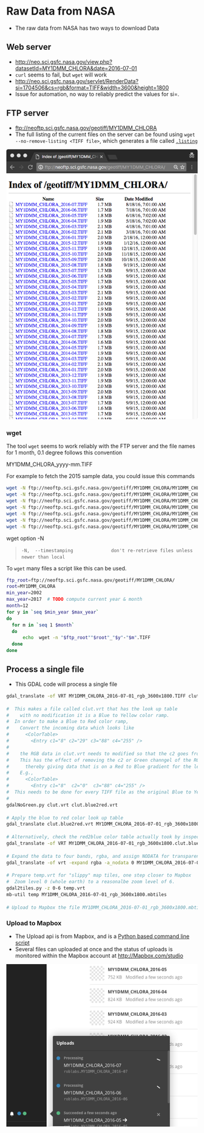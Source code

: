 # Raw Data from NASA

* The raw data from NASA has two ways to download Data

## Web server
* http://neo.sci.gsfc.nasa.gov/view.php?datasetId=MY1DMM_CHLORA&date=2016-07-01
* `curl` seems to fail, but `wget` will work
* http://neo.sci.gsfc.nasa.gov/servlet/RenderData?si=1704506&cs=rgb&format=TIFF&width=3600&height=1800
* Issue for automation, no way to reliably predict the values for si=.  


## FTP server

* ftp://neoftp.sci.gsfc.nasa.gov/geotiff/MY1DMM_CHLORA
* The full listing of the current files on the server can be found using `wget --no-remove-listing <TIFF file>`, which generates a file called [`.listing`](NEO-FTP.listing.txt)

![Neo FTP](images/FTP.png)

### wget

The tool `wget` seems to work reliably with the FTP server and the file names for 1 month, 0.1 degree follows
this convention

MY1DMM_CHLORA_yyyy-mm.TIFF

For example to fetch the 2015 sample data, you could issue this commands

```sh
wget -N ftp://neoftp.sci.gsfc.nasa.gov/geotiff/MY1DMM_CHLORA/MY1DMM_CHLORA_2016-01.TIFF
wget -N ftp://neoftp.sci.gsfc.nasa.gov/geotiff/MY1DMM_CHLORA/MY1DMM_CHLORA_2016-02.TIFF
wget -N ftp://neoftp.sci.gsfc.nasa.gov/geotiff/MY1DMM_CHLORA/MY1DMM_CHLORA_2016-03.TIFF
wget -N ftp://neoftp.sci.gsfc.nasa.gov/geotiff/MY1DMM_CHLORA/MY1DMM_CHLORA_2016-04.TIFF
wget -N ftp://neoftp.sci.gsfc.nasa.gov/geotiff/MY1DMM_CHLORA/MY1DMM_CHLORA_2016-05.TIFF
wget -N ftp://neoftp.sci.gsfc.nasa.gov/geotiff/MY1DMM_CHLORA/MY1DMM_CHLORA_2016-06.TIFF
wget -N ftp://neoftp.sci.gsfc.nasa.gov/geotiff/MY1DMM_CHLORA/MY1DMM_CHLORA_2016-07.TIFF
```
wget option -N
>   `-N,  --timestamping              don't re-retrieve files unless newer than local`


To `wget` many files a script like this can be used.  

```sh
ftp_root=ftp://neoftp.sci.gsfc.nasa.gov/geotiff/MY1DMM_CHLORA/
root=MY1DMM_CHLORA
min_year=2002
max_year=2017  # TODO compute current year & month
month=12
for y in `seq $min_year $max_year`
do
  for m in `seq 1 $month`
  do
      echo  wget -n "$ftp_root""$root"_"$y"-"$m".TIFF
  done
done
```

## Process a single file

* This GDAL code will process a single file

```sh
gdal_translate -of VRT MY1DMM_CHLORA_2016-07-01_rgb_3600x1800.TIFF clut.vrt

#  This makes a file called clut.vrt that has the look up table
#    with no modification it is a Blue to Yellow color ramp.
#  In order to make a Blue to Red color ramp,
#    Convert the incoming data which looks like
#      <ColorTable>
#        <Entry c1="8" c2="29" c3="88" c4="255" />
#
#    the RGB data in clut.vrt needs to modified so that the c2 goes from "29" to "0".  
#    This has the effect of removing the c2 or Green channgel of the RGBAlpha file,
#      thereby giving data that is on a Red to Blue gradient for the legend.
#    E.g.,
#      <ColorTable>
#        <Entry	c1="8"	c2="0"	c3="88" c4="255" />
#  This needs to be done for every TIFF file as the original Blue to Yellow ramp would be unique per data sample
#
gdalNoGreen.py clut.vrt clut.blue2red.vrt

# Apply the blue to red color look up table
gdal_translate clut.blue2red.vrt MY1DMM_CHLORA_2016-07-01_rgb_3600x1800.clut.blue2red.TIFF

# Alternatively, check the red2blue color table actually took by inspecting a VRT
gdal_translate -of VRT MY1DMM_CHLORA_2016-07-01_rgb_3600x1800.clut.blue2red.TIFF clut.blue2red.check.vrt

# Expand the data to four bands, rgba, and assign NODATA for transparency over land masses
gdal_translate -of vrt -expand rgba -a_nodata 0 MY1DMM_CHLORA_2016-07-01_rgb_3600x1800.clut.blue2red.TIFF temp.vrt

# Prepare temp.vrt for "slippy" map tiles, one step closer to Mapbox
#  Zoom level 0 (whole earth) to a reasonalbe zoom level of 6.
gdal2tiles.py -z 0-6 temp.vrt
mb-util temp MY1DMM_CHLORA_2016-07-01_rgb_3600x1800.mbtiles

# Upload to Mapbox the file MY1DMM_CHLORA_2016-07-01_rgb_3600x1800.mbtiles

```

### Upload to Mapbox

* The Upload api is from Mapbox, and is a [Python based command line script](https://github.com/mapbox/mapbox-cli-py)
* Several files can uploaded at once and the status of uploads is monitored within the Mapbox account at http://Mapbox.com/studio

![OceaneosUpload.png](images/OceaneosUpload.png)
